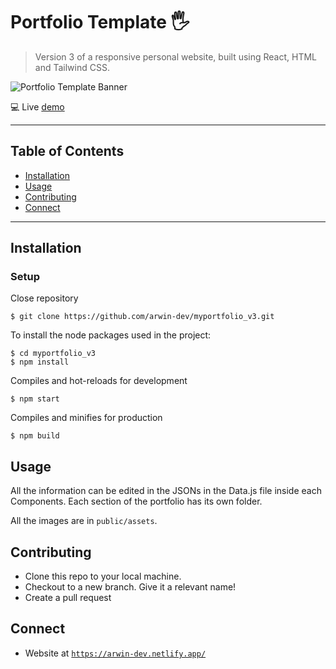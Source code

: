 # Portfolio Template 🖐
> Version 3 of a responsive personal website, built using React, HTML and Tailwind CSS.

![Portfolio Template Banner](public/assets/template.png)

💻  Live [demo](https://arwin-dev.netlify.app/)

---

## Table of Contents

- [Installation](#installation)
- [Usage](#usage)
- [Contributing](#contributing)
- [Connect](#connect)

---

## Installation

### Setup 

Close repository

```shell
$ git clone https://github.com/arwin-dev/myportfolio_v3.git
```

To install the node packages used in the project:

```shell
$ cd myportfolio_v3
$ npm install
```

Compiles and hot-reloads for development

```shell
$ npm start
```

Compiles and minifies for production
```shell
$ npm build
```

## Usage

All the information can be edited in the JSONs in the Data.js file inside each Components. Each section of the portfolio has its own folder.

All the images are in `public/assets`.

## Contributing 

- Clone this repo to your local machine.
- Checkout to a new branch. Give it a relevant name!
- Create a pull request

## Connect

- Website at <a href="https://arwin-dev.netlify.app/" target="_blank">`https://arwin-dev.netlify.app/`</a>
